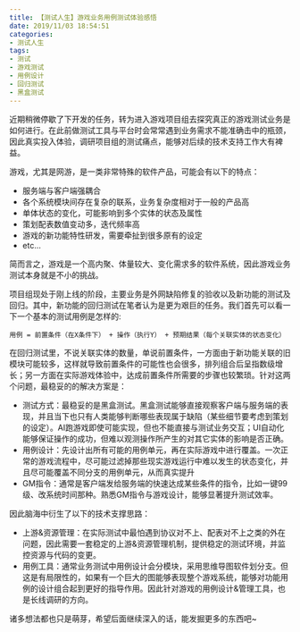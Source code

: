 ```yaml
---
title: 【测试人生】游戏业务用例测试体验感悟
date: 2019/11/03 18:54:51
categories:
- 测试人生
tags:
- 测试
- 游戏测试
- 用例设计
- 回归测试
- 黑盒测试
---
```


近期稍微停歇了下开发的任务，转为进入游戏项目组去探究真正的游戏测试业务是如何进行。在此前做测试工具与平台时会常常遇到业务需求不能准确击中的瓶颈，因此真实投入体验，调研项目组的测试痛点，能够对后续的技术支持工作大有裨益。

游戏，尤其是网游，是一类非常特殊的软件产品，可能会有以下的特点：

- 服务端与客户端强耦合
- 各个系统模块间存在复杂的联系，业务复杂度相对于一般的产品高
- 单体状态的变化，可能影响到多个实体的状态及属性
- 策划配表数值变动多，迭代频率高
- 游戏的新功能特性研发，需要牵扯到很多原有的设定
- etc...

简而言之，游戏是一个高内聚、体量较大、变化需求多的软件系统，因此游戏业务测试本身就是不小的挑战。

项目组现处于刚上线的阶段，主要业务是外网缺陷修复的验收以及新功能的测试及回归。其中，新功能的回归测试在笔者认为是更为艰巨的任务。我们首先可以看一下一个基本的测试用例是怎样的:

<!-- more -->

```text
用例 = 前置条件（在X条件下） + 操作（执行Y） + 预期结果（每个关联实体的状态变化）
```

在回归测试里，不说关联实体的数量，单说前置条件，一方面由于新功能关联的旧模块可能较多，这样就导致前置条件的可能性也会很多，排列组合后呈指数级增长；另一方面在实际游戏体验中，达成前置条件所需要的步骤也较繁琐。针对这两个问题，最稳妥的的解决方案是：

- 测试方式：最稳妥的是黑盒测试。黑盒测试能够直接观察客户端与服务端的表现，并且当下也只有人类能够判断哪些表现属于缺陷（某些细节要考虑到策划的设定）。AI跑游戏即使可能实现，但也不能直接与测试业务交互；UI自动化能够保证操作的成功，但难以观测操作所产生的对其它实体的影响是否正确。
- 用例设计：先设计出所有可能的用例单元，再在实际游戏中进行覆盖。一次正常的游戏流程中，尽可能过滤掉那些现实游戏运行中难以发生的状态变化，并且尽可能覆盖不同分支的用例单元，从而真实提升
- GM指令：通常是客户端发给服务端的快速达成某些条件的指令，比如一键99级、改系统时间那种。熟悉GM指令与游戏设计，能够显著提升测试效率。

因此脑海中衍生了以下的技术支撑思路：

- 上游&资源管理：在实际测试中最怕遇到协议对不上、配表对不上之类的外在问题，因此需要一套稳定的上游&资源管理机制，提供稳定的测试环境，并监控资源与代码的变更。
- 用例工具：通常业务测试中用例设计会分模块，采用思维导图软件划分支。但这是有局限性的，如果有一个巨大的图能够表现整个游戏系统，能够对功能用例的设计组合起到更好的指导作用。因此针对游戏的用例设计&管理工具，也是长线调研的方向。

诸多想法都也只是萌芽，希望后面继续深入的话，能发掘更多的东西吧~
